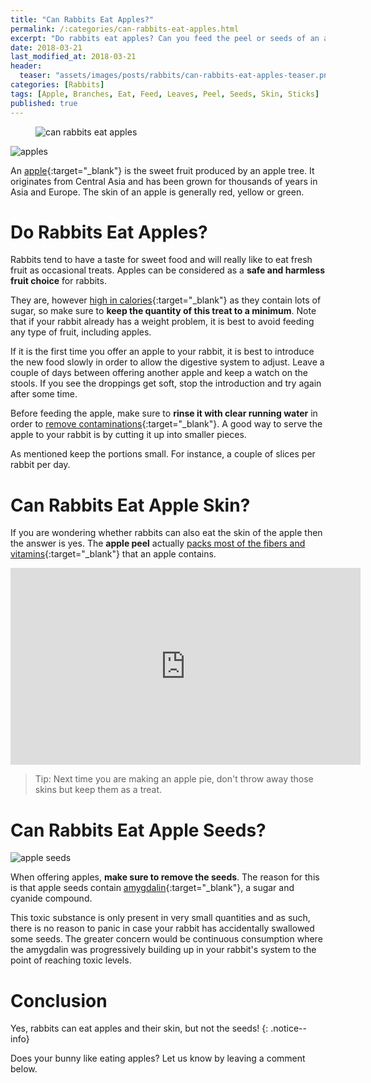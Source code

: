 ```yaml
---
title: "Can Rabbits Eat Apples?"
permalink: /:categories/can-rabbits-eat-apples.html
excerpt: "Do rabbits eat apples? Can you feed the peel or seeds of an apple? What about apple sticks or branches?"
date: 2018-03-21
last_modified_at: 2018-03-21
header:
  teaser: "assets/images/posts/rabbits/can-rabbits-eat-apples-teaser.png"
categories: [Rabbits]
tags: [Apple, Branches, Eat, Feed, Leaves, Peel, Seeds, Skin, Sticks]
published: true
---
```


<figure>
  <img src="{{ site.url }}/assets/images/posts/rabbits/can-rabbits-eat-apples.png" alt="can rabbits eat apples">
</figure>

<img src="{{ site.url }}/assets/images/posts/food/apples.jpg" alt="apples" class="align-right">

An [apple](https://en.wikipedia.org/wiki/Apple){:target="_blank"} is the sweet fruit produced by an apple tree. It originates from Central Asia and has been grown for thousands of years in Asia and Europe. The skin of an apple is generally red, yellow or green.

# Do Rabbits Eat Apples?

Rabbits tend to have a taste for sweet food and will really like to eat fresh fruit as occasional treats. Apples can be considered as a **safe and harmless fruit choice** for rabbits.

They are, however [high in calories](https://en.wikipedia.org/wiki/Apple#Nutrition){:target="_blank"} as they contain lots of sugar, so make sure to **keep the quantity of this treat to a minimum**. Note that if your rabbit already has a weight problem, it is best to avoid feeding any type of fruit, including apples.

If it is the first time you offer an apple to your rabbit, it is best to introduce the new food slowly in order to allow the digestive system to adjust. Leave a couple of days between offering another apple and keep a watch on the stools. If you see the droppings get soft, stop the introduction and try again after some time.

Before feeding the apple, make sure to **rinse it with clear running water** in order to [remove contaminations](http://fyi.uwex.edu/safepreserving/2013/10/07/safe-healthy-does-washing-produce-remove-pesticides/){:target="_blank"}. A good way to serve the apple to your rabbit is by cutting it up into smaller pieces.

As mentioned keep the portions small. For instance, a couple of slices per rabbit per day.

# Can Rabbits Eat Apple Skin?

If you are wondering whether rabbits can also eat the skin of the apple then the answer is yes. The **apple peel** actually [packs most of the fibers and vitamins](http://www.huffingtonpost.com/2014/02/19/never-peel-apple_n_4791328.html){:target="_blank"} that an apple contains.

<iframe width="560" height="315" src="https://www.youtube.com/embed/hpIXMkC91rI" frameborder="0" allowfullscreen></iframe>

> Tip: Next time you are making an apple pie, don't throw away those skins but keep them as a treat.

# Can Rabbits Eat Apple Seeds?

<img src="{{ site.url }}/assets/images/posts/food/apple-seeds.jpg" alt="apple seeds" class="align-right">

When offering apples, **make sure to remove the seeds**. The reason for this is that apple seeds contain [amygdalin](https://en.wikipedia.org/wiki/Apple#Toxicity_of_seeds){:target="_blank"}, a sugar and cyanide compound.

This toxic substance is only present in very small quantities and as such, there is no reason to panic in case your rabbit has accidentally swallowed some seeds. The greater concern would be continuous consumption where the amygdalin was progressively building up in your rabbit's system to the point of reaching toxic levels.

# Conclusion

Yes, rabbits can eat apples and their skin, but not the seeds!
{: .notice--info}

Does your bunny like eating apples? Let us know by leaving a comment below.
